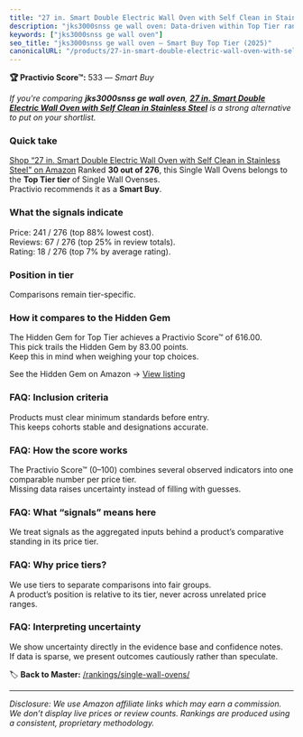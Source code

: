 ```yaml
---
title: "27 in. Smart Double Electric Wall Oven with Self Clean in Stainless Steel"
description: "jks3000snss ge wall oven: Data-driven within Top Tier ranking using the Practivio Score™. Positioned by quality, value, demand, findability, momentum."
keywords: ["jks3000snss ge wall oven"]
seo_title: "jks3000snss ge wall oven — Smart Buy Top Tier (2025)"
canonicalURL: "/products/27-in-smart-double-electric-wall-oven-with-self-clean-in-stainless-steel-B07QFBQ9BB/"
---
```


**🏆 Practivio Score™:** 533 — _Smart Buy_


*If you're comparing **jks3000snss ge wall oven**, **[27 in. Smart Double Electric Wall Oven with Self Clean in Stainless Steel](https://www.amazon.com/dp/B07QFBQ9BB?tag=practivio-20)** is a strong alternative to put on your shortlist.*
### Quick take
[Shop “27 in. Smart Double Electric Wall Oven with Self Clean in Stainless Steel” on Amazon](https://www.amazon.com/dp/B07QFBQ9BB?tag=practivio-20)
Ranked **30 out of 276**, this Single Wall Ovens belongs to the **Top Tier tier** of Single Wall Ovenses.  
Practivio recommends it as a **Smart Buy**.

### What the signals indicate
Price: 241 / 276 (top 88% lowest cost).  
Reviews: 67 / 276 (top 25% in review totals).  
Rating: 18 / 276 (top 7% by average rating).  

### Position in tier
Comparisons remain tier-specific.

### How it compares to the Hidden Gem
The Hidden Gem for Top Tier achieves a Practivio Score™ of 616.00.  
This pick trails the Hidden Gem by 83.00 points.  
Keep this in mind when weighing your top choices.  

See the Hidden Gem on Amazon → [View listing](https://www.amazon.com/dp/B00N45FU58?tag=practivio-20)

### FAQ: Inclusion criteria
Products must clear minimum standards before entry.  
This keeps cohorts stable and designations accurate.

### FAQ: How the score works
The Practivio Score™ (0–100) combines several observed indicators into one comparable number per price tier.  
Missing data raises uncertainty instead of filling with guesses.

### FAQ: What “signals” means here
We treat signals as the aggregated inputs behind a product’s comparative standing in its price tier.

### FAQ: Why price tiers?
We use tiers to separate comparisons into fair groups.  
A product’s position is relative to its tier, never across unrelated price ranges.

### FAQ: Interpreting uncertainty
We show uncertainty directly in the evidence base and confidence notes.  
If data is sparse, we present outcomes cautiously rather than speculate.


🏷️ **Back to Master:** [/rankings/single-wall-ovens/](/rankings/single-wall-ovens/)

---
_Disclosure: We use Amazon affiliate links which may earn a commission. We don’t display live prices or review counts. Rankings are produced using a consistent, proprietary methodology._
